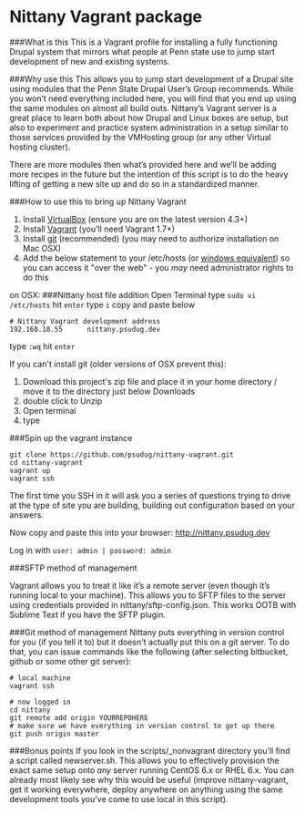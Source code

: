 Nittany Vagrant package
==============
###What is this
This is a Vagrant profile for installing a fully functioning Drupal system that mirrors what people at Penn state use to jump start development of new and existing systems.

###Why use this
This allows you to jump start development of a Drupal site using modules that the Penn State Drupal User’s Group recommends. While you won’t need everything included here, you will find that you end up using the same modules on almost all build outs. Nittany’s Vagrant server is a great place to learn both about how Drupal and Linux boxes are setup, but also to experiment and practice system administration in a setup similar to those services provided by the VMHosting group (or any other Virtual hosting cluster).

There are more modules then what’s provided here and we’ll be adding more recipes in the future but the intention of this script is to do the heavy lifting of getting a new site up and do so in a standardized manner.

###How to use this to bring up Nittany Vagrant
1. Install [VirtualBox](https://www.virtualbox.org/wiki/Downloads) (ensure you are on the latest version 4.3+)
2. Install [Vagrant](http://www.vagrantup.com/downloads.html) (you'll need Vagrant 1.7+)
3. Install [git](http://git-scm.com/downloads) (recommended) (you may need to authorize installation on Mac OSX)
4. Add the below statement to your /etc/hosts (or [windows equivalent](http://www.howtogeek.com/howto/27350/beginner-geek-how-to-edit-your-hosts-file/)) so you can access it "over the web" - you _may_ need administrator rights to do this

on OSX:
###Nittany host file addition
Open Terminal
type `sudo vi /etc/hosts` hit `enter`
type `i`
copy and paste below
```
# Nittany Vagrant development address
192.168.18.55      nittany.psudug.dev
```
type `:wq` hit `enter`

If you can't install git (older versions of OSX prevent this):
1. Download this project's zip file and place it in your home directory / move it to the directory just below Downloads
2. double click to Unzip
3. Open terminal
4. type 

###Spin up the vagrant instance
```
git clone https://github.com/psudug/nittany-vagrant.git
cd nittany-vagrant
vagrant up
vagrant ssh
```

The first time you SSH in it will ask you a series of questions trying to drive at the type of site you are building, building out configuration based on your answers.

Now copy and paste this into your browser: http://nittany.psudug.dev

Log in with `user: admin | password: admin`

###SFTP method of management

Vagrant allows you to treat it like it’s a remote server (even though it’s running local to your machine). This allows you to SFTP files to the server using credentials provided in nittany/sftp-config.json.  This works OOTB with Sublime Text if you have the SFTP plugin.

###Git method of management
Nittany puts everything in version control for you (if you tell it to) but it doesn't actually put this on a git server. To do that, you can issue commands like the following (after selecting bitbucket, github or some other git server):
```
# local machine
vagrant ssh

# now logged in
cd nittany
git remote add origin YOURREPOHERE
# make sure we have everything in version control to get up there
git push origin master
```

###Bonus points
If you look in the scripts/_nonvagrant directory you’ll find a script called newserver.sh. This allows you to effectively provision the exact same setup onto *any* server running CentOS 6.x or RHEL 6.x. You can already most likely see why this would be useful (improve nittany-vagrant, get it working everywhere, deploy anywhere on anything using the same development tools you’ve come to use local in this script).
